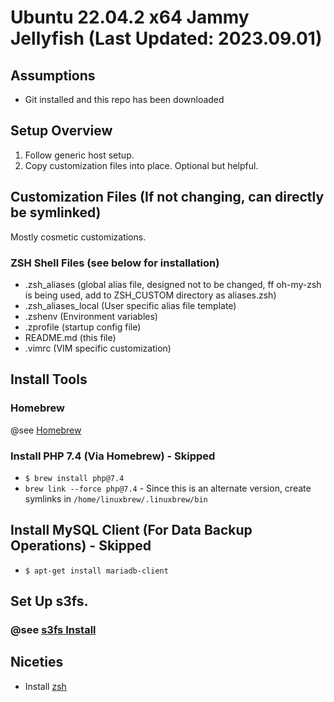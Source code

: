 # Ubuntu 22.04.2 x64 Jammy Jellyfish (Last Updated: 2023.09.01)

## Assumptions
* Git installed and this repo has been downloaded

## Setup Overview
1. Follow generic host setup.
2. Copy customization files into place. Optional but helpful.

## Customization Files (If not changing, can directly be symlinked)
Mostly cosmetic customizations.

### ZSH Shell Files (see below for installation)
* .zsh\_aliases (global alias file, designed not to be changed, ff oh-my-zsh is being used, add to ZSH_CUSTOM directory as aliases.zsh)
* .zsh\_aliases\_local (User specific alias file template)
* .zshenv (Environment variables)
* .zprofile (startup config file)
* README.md (this file)
* .vimrc (VIM specific customization)

## Install Tools
### Homebrew
@see [Homebrew](https://brew.sh/)

### Install PHP 7.4 (Via Homebrew) - Skipped
* `$ brew install php@7.4`
* `brew link --force php@7.4` - Since this is an alternate version, create symlinks in `/home/linuxbrew/.linuxbrew/bin`

## Install MySQL Client (For Data Backup Operations) - Skipped
* `$ apt-get install mariadb-client`

## Set Up s3fs.
### @see [s3fs Install](https://www.nakivo.com/blog/mount-amazon-s3-as-a-drive-how-to-guide/)

## Niceties
* Install [zsh](../../../tools/zsh.md)
